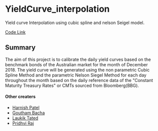 # YieldCurve_interpolation
Yield curve Interpolation using cubic spline and nelson Seigel model.

[Code Link](https://github.com/supreeth8/YieldCurve_interpolation/blob/master/Yield_curve_interpolation.ipynb)

## Summary
The aim of this project is to calibrate the daily yield curves based on the benchmark
bonds of the Australian market for the month of December 2018. The yield curve will
be generated using the non parametric Cubic Spline Method and the parametric Nelson
Siegel Method for each day throughout the month based on the daily reference data of
the "Constant Maturity Treasury Rates" or CMTs sourced from Bloomberg(BBG).

#### Other creaters
- [Harnish Patel](https://www.linkedin.com/in/patel-harnish/)
- [Goutham Bacha](https://www.linkedin.com/in/gouthambacha/)
- [Laukik Tated ](https://www.linkedin.com/in/laukiktated/)
- [Pridhvi Raj](https://www.linkedin.com/in/pridhviraj-r-596a00173/)
